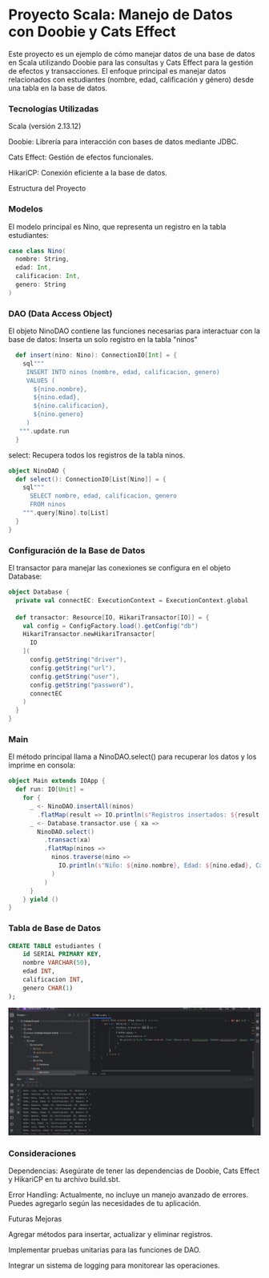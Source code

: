 # Proyecto Scala: Manejo de Datos con Doobie y Cats Effect

Este proyecto es un ejemplo de cómo manejar datos de una base de datos en Scala utilizando Doobie para las consultas y Cats Effect para la gestión de efectos y transacciones. El enfoque principal es manejar datos relacionados con estudiantes (nombre, edad, calificación y género) desde una tabla en la base de datos.

### Tecnologías Utilizadas

Scala (versión 2.13.12)

Doobie: Librería para interacción con bases de datos mediante JDBC.

Cats Effect: Gestión de efectos funcionales.

HikariCP: Conexión eficiente a la base de datos.

Estructura del Proyecto

### Modelos

El modelo principal es Nino, que representa un registro en la tabla estudiantes:
```scala
case class Nino(
  nombre: String,
  edad: Int,
  calificacion: Int,
  genero: String
)
```

### DAO (Data Access Object)
El objeto NinoDAO contiene las funciones necesarias para interactuar con la base de datos:
Inserta un solo registro en la tabla "ninos"
```scala
  def insert(nino: Nino): ConnectionIO[Int] = {
    sql"""
     INSERT INTO ninos (nombre, edad, calificacion, genero)
     VALUES (
       ${nino.nombre},
       ${nino.edad},
       ${nino.calificacion},
       ${nino.genero}
     )
   """.update.run
  }
```

select: Recupera todos los registros de la tabla ninos.
```scala
object NinoDAO {
  def select(): ConnectionIO[List[Nino]] = {
    sql"""
      SELECT nombre, edad, calificacion, genero
      FROM ninos
    """.query[Nino].to[List]
  }
}
```
### Configuración de la Base de Datos

El transactor para manejar las conexiones se configura en el objeto Database:
```scala
object Database {
  private val connectEC: ExecutionContext = ExecutionContext.global

  def transactor: Resource[IO, HikariTransactor[IO]] = {
    val config = ConfigFactory.load().getConfig("db")
    HikariTransactor.newHikariTransactor[
      IO
    ](
      config.getString("driver"),
      config.getString("url"),
      config.getString("user"),
      config.getString("password"),
      connectEC
    )
  }
}
```
### Main

El método principal llama a NinoDAO.select() para recuperar los datos y los imprime en consola:
```scala
object Main extends IOApp {
  def run: IO[Unit] =
    for {
      _ <- NinoDAO.insertAll(ninos)
        .flatMap(result => IO.println(s"Registros insertados: ${result.size}"))
      _ <- Database.transactor.use { xa =>
        NinoDAO.select()
          .transact(xa)
          .flatMap(ninos =>
            ninos.traverse(nino =>
              IO.println(s"Niño: ${nino.nombre}, Edad: ${nino.edad}, Calificación: ${nino.calificacion}, Género: ${nino.genero}")
            )
          )
      }
    } yield ()
}
```
### Tabla de Base de Datos

```SQL
CREATE TABLE estudiantes (
    id SERIAL PRIMARY KEY,
    nombre VARCHAR(50),
    edad INT,
    calificacion INT,
    genero CHAR(1)
);
```

![alt text](image.png)

### Consideraciones

Dependencias: Asegúrate de tener las dependencias de Doobie, Cats Effect y HikariCP en tu archivo build.sbt.

Error Handling: Actualmente, no incluye un manejo avanzado de errores. Puedes agregarlo según las necesidades de tu aplicación.

Futuras Mejoras

Agregar métodos para insertar, actualizar y eliminar registros.

Implementar pruebas unitarias para las funciones de DAO.

Integrar un sistema de logging para monitorear las operaciones.


